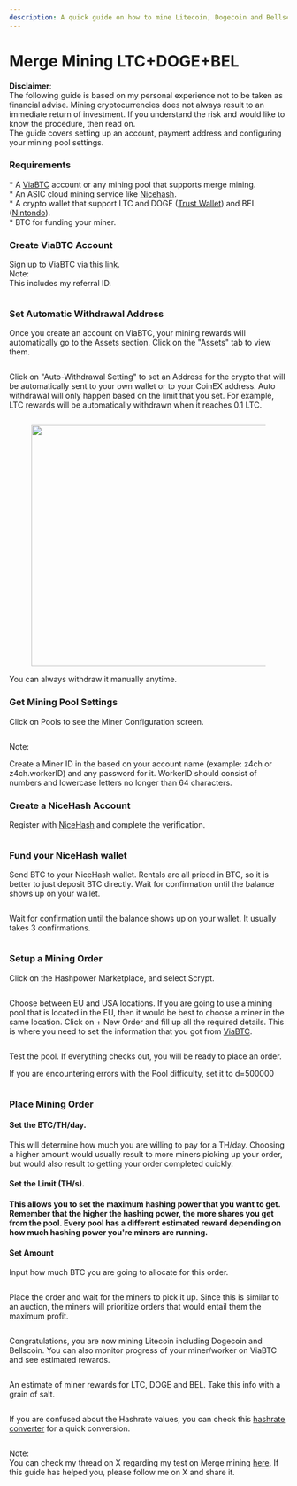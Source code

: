 ```yaml
---
description: A quick guide on how to mine Litecoin, Dogecoin and Bellscoin via Merge Mining
---
```


# Merge Mining LTC+DOGE+BEL

**Disclaimer**:\
The following guide is based on my personal experience not to be taken as financial advise. Mining cryptocurrencies does not always result to an immediate return of investment. If you understand the risk and would like to know the procedure, then read on.\
The guide covers setting up an account, payment address and configuring your mining pool settings.

### Requirements

\* A [ViaBTC](https://www.viabtc.com/signup?refer=1777107) account or any mining pool that supports merge mining.\
\* An ASIC cloud mining service like [Nicehash](https://www.nicehash.com/).\
\* A crypto wallet that support LTC and DOGE ([Trust Wallet](https://trustwallet.com/)) and BEL ([Nintondo](https://nintondo.io/)).\
\* BTC for funding your miner.

### Create ViaBTC Account

Sign up to ViaBTC via this [link](https://www.viabtc.com/signup?refer=1777107). \
Note:\
This includes my referral ID.

<figure><img src="../.gitbook/assets/image (44).png" alt=""><figcaption></figcaption></figure>

### Set Automatic Withdrawal Address

Once you create an account on ViaBTC, your mining rewards will automatically go to the Assets section. Click on the "Assets" tab to view them.

<figure><img src="../.gitbook/assets/image (45).png" alt=""><figcaption></figcaption></figure>

Click on "Auto-Withdrawal Setting" to set an Address for the crypto that will be automatically sent to your own wallet or to your CoinEX address. Auto withdrawal will only happen based on the limit that you set. For example, LTC rewards will be automatically withdrawn when it reaches 0.1 LTC.

<figure><img src="../.gitbook/assets/image (46).png" alt=""><figcaption></figcaption></figure>

<figure><img src="../.gitbook/assets/image (54).png" alt="" width="436"><figcaption></figcaption></figure>

You can always withdraw it manually anytime.

### Get Mining Pool Settings

Click on Pools to see the Miner Configuration screen.&#x20;

<figure><img src="../.gitbook/assets/image (48).png" alt=""><figcaption></figcaption></figure>

Note:

Create a Miner ID in the based on your account name (example: z4ch or z4ch.workerID) and any password for it. WorkerID should consist of numbers and lowercase letters no longer than 64 characters.



### Create a NiceHash Account

Register with [NiceHash](https://www.nicehash.com/my/register) and complete the verification.

<figure><img src="../.gitbook/assets/image (5) (1).png" alt=""><figcaption></figcaption></figure>

### Fund your NiceHash wallet

Send BTC to your NiceHash wallet. Rentals are all priced in BTC, so it is better to just deposit BTC directly. Wait for confirmation until the balance shows up on your wallet.

<figure><img src="../.gitbook/assets/image (6) (1).png" alt=""><figcaption></figcaption></figure>

Wait for confirmation until the balance shows up on your wallet. It usually takes 3 confirmations.

<figure><img src="../.gitbook/assets/image (7) (1).png" alt=""><figcaption></figcaption></figure>

### Setup a Mining Order

Click on the Hashpower Marketplace, and select Scrypt.&#x20;

<figure><img src="../.gitbook/assets/image (9) (1).png" alt=""><figcaption></figcaption></figure>

Choose between EU and USA locations. If you are going to use a mining pool that is located in the EU, then it would be best to choose a miner in the same location. Click on + New Order and fill up all the required details. This is where you need to set the information that you got from [ViaBTC](https://www.viabtc.com/signup?refer=1777107).

<figure><img src="../.gitbook/assets/image (49).png" alt=""><figcaption></figcaption></figure>

Test the pool. If everything checks out, you will be ready to place an order.

If you are encountering errors with the Pool difficulty, set it to d=500000

<figure><img src="../.gitbook/assets/image (51).png" alt=""><figcaption></figcaption></figure>

### Place Mining Order

#### Set the BTC/TH/day.&#x20;

This will determine how much you are willing to pay for a TH/day. Choosing a higher amount would usually result to more miners picking up your order, but would also result to getting your order completed quickly.

#### Set the Limit (TH/s).

#### This allows you to set the maximum hashing power that you want to get. Remember that the higher the hashing power, the more shares you get from the pool. Every pool has a different estimated reward depending on how much hashing power you're miners are running.

#### Set Amount

Input how much BTC you are going to allocate for this order.

<figure><img src="../.gitbook/assets/image (53).png" alt=""><figcaption></figcaption></figure>

Place the order and wait for the miners to pick it up. Since this is similar to an auction, the miners will prioritize orders that would entail them the maximum profit.

<figure><img src="../.gitbook/assets/image (15) (1).png" alt=""><figcaption></figcaption></figure>

Congratulations, you are now mining Litecoin including Dogecoin and Bellscoin. You can also monitor progress of your miner/worker on ViaBTC and see estimated rewards.

<figure><img src="../.gitbook/assets/image (3) (1).png" alt=""><figcaption></figcaption></figure>

An estimate of miner rewards for LTC, DOGE and BEL. Take this info with a grain of salt.

<figure><img src="../.gitbook/assets/image (17).png" alt=""><figcaption></figcaption></figure>

If you are confused about the Hashrate values, you can check this [hashrate converter](https://minerstat.com/hashrate-converter) for a quick conversion.

<figure><img src="../.gitbook/assets/image (18).png" alt=""><figcaption></figcaption></figure>

Note:\
You can check my thread on X regarding my test on Merge mining [here](https://x.com/ZachZwei/status/1827337318342259115). If this guide has helped you, please follow me on X and share it.
